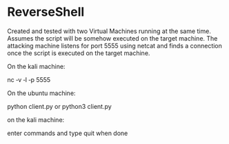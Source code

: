 # ReverseShell
Created and tested with two Virtual Machines running at the same time. Assumes the script will be somehow executed on the target machine. The attacking machine listens for port 5555 using netcat and finds a connection once the script is executed on the target machine.

On the kali machine:

nc ‐v ‐l ‐p 5555

On the ubuntu machine:
	
python client.py or python3 client.py

on the kali machine:

enter commands and type quit when done
